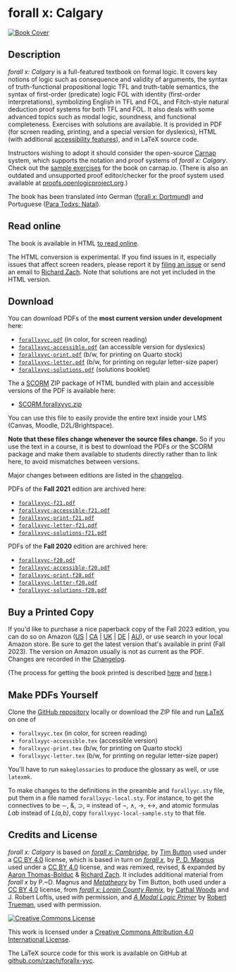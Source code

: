 # forall x: Calgary

[![Book Cover](https://forallx.openlogicproject.org/forallxyyc.png)](https://forallx.openlogicproject.org/forallxyyc.pdf)

## Description

_forall x: Calgary_ is a full-featured textbook on formal logic. It
covers key notions of logic such as consequence and validity of
arguments, the syntax of truth-functional propositional logic TFL and
truth-table semantics, the syntax of first-order (predicate) logic FOL
with identity (first-order interpretations), symbolizing English in
TFL and FOL, and Fitch-style natural deduction proof systems for both
TFL and FOL. It also deals with some advanced topics such as modal
logic, soundness, and functional completeness. Exercises with
solutions are available. It is provided in PDF (for screen reading,
printing, and a special version for dyslexics), HTML (with additional
[accessibility
features](https://forallx.openlogicproject.org/html/A4.html)), and in
LaTeX source code.

Instructors wishing to adopt it should consider the open-source
[Carnap](https://carnap.io/) system, which supports the notation and
proof systems of _forall x: Calgary_. Check out the [sample
exercises](https://carnap.io/shared/rzach@ucalgary.ca/forall%20x:%20Calgary.md)
for the book on carnap.io. (There is also an outdated and unsupported
proof editor/checker for the proof system used available at
[proofs.openlogicproject.org](https://proofs.openlogicproject.org/).)

The book has been translated into German ([forall _x_:
Dortmund](https://github.com/sbwimmer/forallx-do)) and Portuguese
([Para Tod*x*s:
Natal](https://github.com/Grupo-de-Estudos-em-Logica-da-UFRN/Para-Todxs-Natal)).

## Read online

The book is available in HTML [to read
online](https://forallx.openlogicproject.org/html/).

The HTML conversion is experimental. If you find issues in it,
especially issues that affect screen readers, please report it by
[filing an issue](https://github.com/rzach/forallx-yyc/issues) or send
an email to [Richard Zach](mailto:rzach@ucalgary.ca). Note that
solutions are not yet included in the HTML version.

## Download

You can download PDFs of the **most current version under development** here:

  - [`forallxyyc.pdf`](https://forallx.openlogicproject.org/forallxyyc.pdf)
    (in color, for screen reading)
  - [`forallxyyc-accessible.pdf`](https://forallx.openlogicproject.org/forallxyyc-accessible.pdf)
    (an accessible version for dyslexics)
  - [`forallxyyc-print.pdf`](https://forallx.openlogicproject.org/forallxyyc-print.pdf)
    (b/w, for printing on Quarto stock)
  - [`forallxyyc-letter.pdf`](https://forallx.openlogicproject.org/forallxyyc-letter.pdf)
    (b/w, for printing on regular letter-size paper)
  - [`forallxyyc-solutions.pdf`](https://forallx.openlogicproject.org/forallxyyc-solutions.pdf)
    (solutions booklet)

The a [SCORM](https://adlnet.gov/past-projects/scorm/) ZIP package of
HTML bundled with plain and accessible versions of the PDF is
available here:

  - [SCORM.forallxyyc.zip](https://forallx.openlogicproject.org/SCORM.forallxyyc.zip)

You can use this file to easily provide the entire text inside your
LMS (Canvas, Moodle, D2L/Brightspace).

**Note that these files change whenever the source files change.** So
if you use the text in a course, it is best to download the PDFs or
the SCORM package and make them available to students directly rather
than to link here, to avoid mismatches between versions.

Major changes between editions are listed in the [changelog](https://github.com/rzach/forallx-yyc/blob/master/CHANGELOG.md).

PDFs of the **Fall 2021** edition are archived here:

  - [`forallxyyc-f21.pdf`](https://forallx.openlogicproject.org/forallxyyc-f21.pdf)
  - [`forallxyyc-accessible-f21.pdf`](https://forallx.openlogicproject.org/forallxyyc-accessible-f21.pdf)
  - [`forallxyyc-print-f21.pdf`](https://forallx.openlogicproject.org/forallxyyc-print-f21.pdf)
  - [`forallxyyc-letter-f21.pdf`](https://forallx.openlogicproject.org/forallxyyc-letter-f21.pdf)
  - [`forallxyyc-solutions-f21.pdf`](https://forallx.openlogicproject.org/forallxyyc-solutions-f21.pdf)

PDFs of the **Fall 2020** edition are archived here:

  - [`forallxyyc-f20.pdf`](https://forallx.openlogicproject.org/forallxyyc-f20.pdf)
  - [`forallxyyc-accessible-f20.pdf`](https://forallx.openlogicproject.org/forallxyyc-accessible-f20.pdf)
  - [`forallxyyc-print-f20.pdf`](https://forallx.openlogicproject.org/forallxyyc-print-f20.pdf)
  - [`forallxyyc-letter-f20.pdf`](https://forallx.openlogicproject.org/forallxyyc-letter-f20.pdf)
  - [`forallxyyc-solutions-f20.pdf`](https://forallx.openlogicproject.org/forallxyyc-solutions-f20.pdf)

## Buy a Printed Copy

If you'd like to purchase a nice paperback copy of the Fall 2023
edition, you can do so on Amazon
([US](https://www.amazon.com/dp/B0CH2B1ZFG) |
[CA](https://www.amazon.ca/dp/B0CH2B1ZFG) |
[UK](https://www.amazon.co.uk/dp/B0CH2B1ZFG) |
[DE](https://www.amazon.de/dp/B0CH2B1ZFG) |
[AU](https://www.amazon.com.au/dp/B0CH2B1ZFG)), or use search in your
local Amazon store. Be sure to get the latest version that's available
in print (Fall 2023). The version on Amazon usually is not as current
as the PDF. Changes are recorded in the
[Changelog](https://github.com/rzach/forallx-yyc/blob/master/CHANGELOG.md).

(The process for getting the book printed is described
[here](https://openlogicproject.org/2015/11/22/getting-your-book-to-print/)
and
[here](https://openlogicproject.org/2017/05/19/forall-x-yyc-is-now-on-amazon-and-how-it-got-there/).)

## Make PDFs Yourself

Clone the [GitHub repository](https://github.com/rzach/forallx-yyc) locally or download the ZIP file and run [LaTeX](https://www.latex-project.org/) on one of

  - `forallxyyc.tex` (in color, for screen reading)
  - `forallxyyc-accessible.tex` (accessible version)
  - `forallxyyc-print.tex` (b/w, for printing on Quarto stock)
  - `forallxyyc-letter.tex` (b/w, for printing on regular letter-size paper)

You'll have to run `makeglossaries` to produce the glossary as well,
or use `latexmk`.

To make changes to the definitions in the preamble and `forallyyc.sty`
file, put them in a file named `forallxyyc-local.sty`. For instance,
to get the connectives to be ∼, &, ⊃, ≡ instead of ¬, ∧, →, ↔, and
atomic formulas _Lab_ instead of _L(a,b)_, copy
`forallxyyc-local-sample.sty` to that file.

## Credits and License

_forall x: Calgary_ is based on [_forall x:
Cambridge_](https://www.homepages.ucl.ac.uk/~uctytbu/OERs.html), by
[Tim Button](https://www.homepages.ucl.ac.uk/~uctytbu/index.html) used
under a [CC BY 4.0](https://creativecommons.org/licenses/by/4.0/)
license, which is based in turn on [_forall
x_](https://www.fecundity.com/logic/), by
[P. D. Magnus](https://www.fecundity.com/job/) used under a [CC BY
4.0](https://creativecommons.org/licenses/by/3.0/) license, and was
remixed, revised, & expanded by [Aaron
Thomas-Bolduc](https://phil.ucalgary.ca/profiles/aaron-thomas-bolduc)
& [Richard Zach](https://richardzach.org/).  It includes additional
material from _forall x_ by P.~D. Magnus and
[_Metatheory_](https://www.homepages.ucl.ac.uk/~uctytbu/OERs.html) by
Tim Button, both used under a [CC BY
4.0](https://creativecommons.org/licenses/by/4.0/) license, from
[_forall x: Lorain County
Remix_](https://github.com/rob-helpy-chalk/openintroduction), by
[Cathal Woods](https://sites.google.com/site/cathalwoods/) and J.
Robert Loftis, used with permission, and [_A Modal Logic
Primer_](http://www.rtrueman.com/uploads/7/0/3/2/70324387/modal_logic_primer.pdf)
by [Robert Trueman](http://www.rtrueman.com/), used with permission.

[![Creative Commons License](https://i.creativecommons.org/l/by/4.0/88x31.png)](https://creativecommons.org/licenses/by/4.0/)

This work is licensed under a [Creative Commons Attribution 4.0
International License](https://creativecommons.org/licenses/by/4.0/).

The LaTeX source code for this work is available on GitHub at
[github.com/rzach/forallx-yyc](https://github.com/rzach/forallx-yyc).

